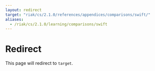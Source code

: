 ```yaml
---
layout: redirect
target: "riak/cs/2.1.0/references/appendices/comparisons/swift/"
aliases:
  - /riak/cs/2.1.0/learning/comparisons/swift
---
```


# Redirect

This page will redirect to `target`.

